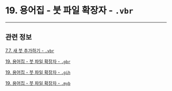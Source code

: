 # 19. 용어집 - 붓 파일 확장자 - `.vbr`

***

## 관련 정보

[7.7. 새 붓 추가하기 - `.vbr`](./07-07-adding-new-brushes.md#07-07-s1-03)

[19. 용어집 - 붓 파일 확장자 - `.gbr`](./19-glossaryx-gbr.md)

[19. 용어집 - 붓 파일 확장자 - `.gih`](./19-glossaryx-gih.md)

[19. 용어집 - 붓 파일 확장자 - `.myb`](./19-glossaryx-myb.md)